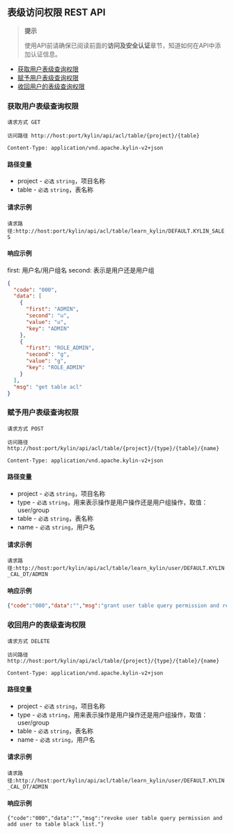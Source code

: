 ## 表级访问权限 REST API

> **提示**
>
> 使用API前请确保已阅读前面的**访问及安全认证**章节，知道如何在API中添加认证信息。
>


* [获取用户表级查询权限](#获取用户表级的查询权限)
* [赋予用户表级查询权限](#赋予用户表级的查询权限)
* [收回用户的表级查询权限](#收回用户的表级查询权限)

### 获取用户表级查询权限
`请求方式 GET`

`访问路径 http://host:port/kylin/api/acl/table/{project}/{table}`

`Content-Type: application/vnd.apache.kylin-v2+json`

#### 路径变量
* project - `必选` `string`，项目名称
* table - `必选` `string`，表名称

#### 请求示例
`请求路径:http://host:port/kylin/api/acl/table/learn_kylin/DEFAULT.KYLIN_SALES`

#### 响应示例
first: 用户名/用户组名
second: 表示是用户还是用户组

```json
{
  "code": "000",
  "data": [
    {
      "first": "ADMIN",
      "second": "u",
      "value": "u",
      "key": "ADMIN"
    },
    {
      "first": "ROLE_ADMIN",
      "second": "g",
      "value": "g",
      "key": "ROLE_ADMIN"
    }
  ],
  "msg": "get table acl"
}
```

### 赋予用户表级查询权限
`请求方式 POST`

`访问路径 http://host:port/kylin/api/acl/table/{project}/{type}/{table}/{name}`

`Content-Type: application/vnd.apache.kylin-v2+json`

#### 路径变量
* project - `必选` `string`，项目名称
* type - `必选` `string`，用来表示操作是用户操作还是用户组操作，取值：user/group
* table - `必选` `string`，表名称
* name - `必选` `string`，用户名

#### 请求示例
`请求路径:http://host:port/kylin/api/acl/table/learn_kylin/user/DEFAULT.KYLIN_CAL_DT/ADMIN`

#### 响应示例
```json
{"code":"000","data":"","msg":"grant user table query permission and remove user from table black list."}
```

### 收回用户的表级查询权限
`请求方式 DELETE`

`访问路径 http://host:port/kylin/api/acl/table/{project}/{type}/{table}/{name}`

`Content-Type: application/vnd.apache.kylin-v2+json`

#### 路径变量
* project - `必选` `string`，项目名称
* type - `必选` `string`，用来表示操作是用户操作还是用户组操作，取值：user/group
* table - `必选` `string`，表名称
* name - `必选` `string`，用户名

#### 请求示例
`请求路径:http://host:port/kylin/api/acl/table/learn_kylin/user/DEFAULT.KYLIN_CAL_DT/ADMIN`

#### 响应示例
```
{"code":"000","data":"","msg":"revoke user table query permission and add user to table black list."}
```